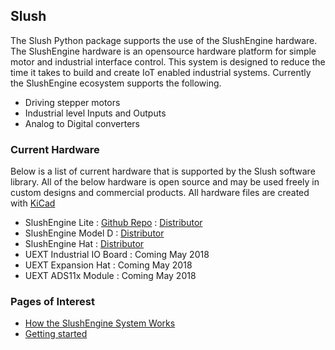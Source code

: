 ## Slush

The Slush Python package supports the use of the SlushEngine hardware. The SlushEngine hardware is an opensource hardware platform for simple motor and industrial interface control. This system is designed to reduce the time it takes to build and create IoT enabled industrial systems. Currently the SlushEngine ecosystem supports the following.

* Driving stepper motors
* Industrial level Inputs and Outputs
* Analog to Digital converters

### Current Hardware
Below is a list of current hardware that is supported by the Slush software library. All of the below hardware is open source and may be used freely in custom designs and commercial products. All hardware files are created with [KiCad](http://kicad-pcb.org/)

* SlushEngine Lite : [Github Repo](https://github.com/Roboteurs/slushengine-modelx-lite) : [Distributor](https://roboteurs.com/products/slushengine)
* SlushEngine Model D : [Distributor](https://roboteurs.com/products/slushengine-model-d)
* SlushEngine Hat : [Distributor](https://roboteurs.com/products/slushengine-raspberry-pi-hat-stepper-motor-driver)
* UEXT Industrial IO Board : Coming May 2018
* UEXT Expansion Hat : Coming May 2018
* UEXT ADS11x Module : Coming May 2018

### Pages of Interest
* [How the SlushEngine System Works](how-it-works.md)
* [Getting started](getting-started.md)
